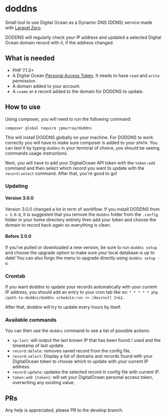 # doddns

Small tool to use Digital Ocean as a Dynamic DNS (DDNS) service made with [Laravel Zero](https://github.com/laravel-zero/laravel-zero).

DODDNS will regularly check your IP address and updated a selected Digital Ocean domain record with it, if the address changed.

## What is needed

- PHP 7.1.3+
- A Digital Ocean [Personal Access Token](https://www.digitalocean.com/docs/api/create-personal-access-token/). It needs to have `read` and `write` permission.
- A domain added to your account.
- A `cname` or `A` record added to the domain for DODDNS to update.

## How to use

Using composer, you will need to run the following command:

```ssh
composer global require jpmurray/doddns
```

This will install DODDNS globally on your machine. For DODDNS to work correctly you will have to make sure composer is added to your `$PATH`. You can test it by typing `doddns` in your terminal of choice, you should be seeing commands usage instructions.

Next, you will have to add your DigitalOcean API token with the `token:add` command and then select which record you want to update with the `record:select` command. After that, you're good to go!

### Updating
#### Version 3.0.0
Version 3.0.0 changed a lot in term of workflow. If you install DODDNS from `< 3.0.0`, it is suggested that you remove the `doddns` folder from the `.config` folder in your home directory entirely then add your token and choose the domain to record back again so everything is clean.

#### Before 3.0.0
If you've pulled or downloaded a new version, be sure to run `doddns setup` and choose the upgrade option to make sure your local database is up to date! You can also forgo the menu to upgrade directly using `doddns setup -U`.

### Crontab
If you want doddns to update your records automatically with your current IP address, you should add an entry to your cron tab like so: `* * * * * php /path-to-doddns/doddns schedule:run >> /dev/null 2>&1`.

After that, doddns will try to update every hours by itself.

### Available commands

You can then use the `doddns` command to see a list of possible actions:

- `ip:last`: will output the last known IP that has been found / used and the timestamp of last update.
- `record:delete`: removes saved record from the config file.
- `record:select`: Display a list of domains and records found with your DigitalOcean token to choose which to update with your current IP address.
- `record:update`: updates the selected record in config file with current IP.
- `token:add {token}`: will set your DigitalOcean personal access token, overwriting any existing value.

## PRs
Any help is appreciated, please PR to the develop branch.